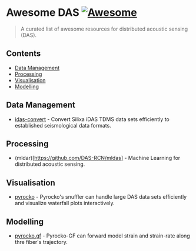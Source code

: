 # Awesome DAS [![Awesome](https://awesome.re/badge.svg)](https://awesome.re)

> A curated list of awesome resources for distributed acoustic sensing (DAS).

## Contents

<!-- toc -->
- [Data Management](#data-management)
- [Processing](#processing)
- [Visualisation](#visualisation)
- [Modelling](#modelling)
<!-- tocstop -->

## Data Management
* [idas-convert](https://git.pyrocko.org/pyrocko/idas-convert) - Convert Silixa iDAS TDMS data sets efficiently to established seismological data formats.

## Processing
* (mldar)[https://github.com/DAS-RCN/mldas] - Machine Learning for distributed acoustic sensing.

## Visualisation
* [pyrocko](https://pyrocko.org) - Pyrocko's snuffler can handle large DAS data sets efficiently and visualize waterfall plots interactively.

## Modelling
* [pyrocko.gf](https://pyrocko.org) - Pyrocko-GF can forward model strain and strain-rate along thre fiber's trajectory.
